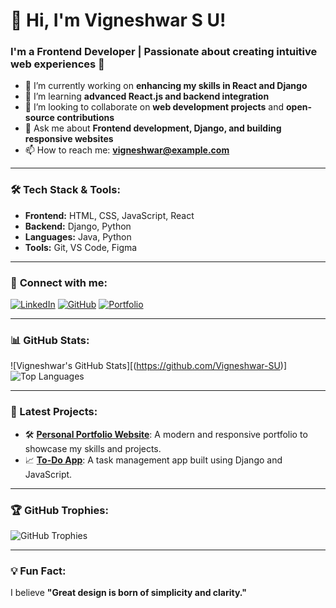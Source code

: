 # 👋 Hi, I'm Vigneshwar S U!
### I'm a Frontend Developer | Passionate about creating intuitive web experiences 🚀

- 🔭 I’m currently working on **enhancing my skills in React and Django**
- 🌱 I’m learning **advanced React.js and backend integration**
- 👯 I’m looking to collaborate on **web development projects** and **open-source contributions**
- 💬 Ask me about **Frontend development, Django, and building responsive websites**
- 📫 How to reach me: **[vigneshwar@example.com](mailto:vigneshwar@example.com)**

---

### 🛠 Tech Stack & Tools:
- **Frontend:** HTML, CSS, JavaScript, React  
- **Backend:** Django, Python  
- **Languages:** Java, Python  
- **Tools:** Git, VS Code, Figma  

---

### 🔗 **Connect with me:**
[![LinkedIn](https://img.shields.io/badge/-LinkedIn-blue?style=flat&logo=linkedin&logoColor=white)](https://linkedin.com/in/vigneshwar-su)
[![GitHub](https://img.shields.io/badge/-GitHub-black?style=flat&logo=github&logoColor=white)](https://github.com/YourGitHubUsername)
[![Portfolio](https://img.shields.io/badge/-Portfolio-critical?style=flat)](https://your-portfolio-link.com)

---

### 📊 GitHub Stats:
![Vigneshwar's GitHub Stats][(https://github.com/Vigneshwar-SU)]
![Top Languages](https://github-readme-stats.vercel.app/api/top-langs/?username=YourGitHubUsername&layout=compact&theme=dark)

---

### 🚀 Latest Projects:
- 🛠 **[Personal Portfolio Website](https://your-portfolio-link.com)**: A modern and responsive portfolio to showcase my skills and projects.  
- 📈 **[To-Do App](https://github.com/YourGitHubUsername/todo-app)**: A task management app built using Django and JavaScript.

---

### 🏆 GitHub Trophies:
![GitHub Trophies](https://github-profile-trophy.vercel.app/?username=YourGitHubUsername&theme=darkhub&no-frame=true&margin-w=15)

---

### 💡 Fun Fact:
I believe **"Great design is born of simplicity and clarity."**
